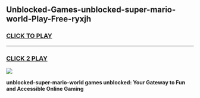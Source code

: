 
## Unblocked-Games-unblocked-super-mario-world-Play-Free-ryxjh
<h3>
<a href="https://premium76.site?title=unblocked-super-mario-world&ref=18A">CLICK TO PLAY</a></h3>
<hr>

<h3>
<a href="https://premium76.site?title=unblocked-super-mario-world&ref=18A">CLICK 2 PLAY</a>
  
</h3>

<a href="https://premium76.site?title=unblocked-super-mario-world&ref=18A"><img src="https://clearcache.store/games.png"></a>


**unblocked-super-mario-world games unblocked: Your Gateway to Fun and Accessible Online Gaming**
